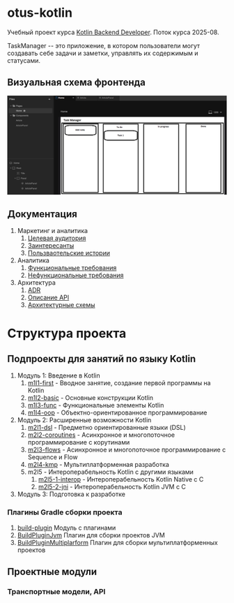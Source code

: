 # otus-kotlin

Учебный проект курса
[Kotlin Backend Developer](https://otus.ru/lessons/kotlin/).
Поток курса 2025-08.

TaskManager -- это приложение, в котором пользователи могут создавать себе задачи и заметки, управлять их содержимым и статусами.

## Визуальная схема фронтенда

![Макет фронтенда](imgs/studyProject-design-layout.png)

## Документация

1. Маркетинг и аналитика
   1. [Целевая аудитория](./docs/01-biz/01-studyProject-target-audience.md)
   2. [Заинтересанты](./docs/01-biz/02-studyProject-stakeholders.md)
   3. [Пользваотельские истории](./docs/01-biz/03-studyProject-bizreq.md)
2. Аналитика
    1. [Функциональные требования](./docs/02-analysis/01-studyProject-functional-requiremens.md)
    2. [Нефункциональные требования](./docs/02-analysis/02-studyProject-nonfunctional-requirements.md)
3. Архитектура
    1. [ADR](docs/03-architecture/01-studyProject-adrs.md)
    2. [Описание API](docs/03-architecture/02-studyProject-api.md)
    3. [Архитектурные схемы](docs/03-architecture/03-studyProject-arch.md)

# Структура проекта

## Подпроекты для занятий по языку Kotlin

1. Модуль 1: Введение в Kotlin
   1. [m1l1-first](lessons/m1l1-first) - Вводное занятие, создание первой программы на Kotlin
   2. [m1l2-basic](lessons/m1l2-basic) - Основные конструкции Kotlin
   3. [m1l3-func](lessons/m1l3-func) - Функциональные элементы Kotlin
   4. [m1l4-oop](lessons/m1l4-oop) - Объектно-ориентированное программирование
2. Модуль 2: Расширенные возможности Kotlin
   1. [m2l1-dsl](lessons/m2l1-dsl) - Предметно ориентированные языки (DSL)
   2. [m2l2-coroutines](lessons/m2l2-coroutines) - Асинхронное и многопоточное программирование с корутинами
   3. [m2l3-flows](lessons/m2l3-flows) - Асинхронное и многопоточное программирование с Sequence и Flow
   4. [m2l4-kmp](lessons/m2l4-kmp) - Мультиплатформенная разработка
   5. m2l5 - Интероперабельность Kotlin с другими языками
       1. [m2l5-1-interop](lessons/m2l5-1-interop) - Интероперабельность Kotlin Native с C
       2. [m2l5-2-jni](lessons/m2l5-2-jni) - Интероперабельность Kotlin JVM с C
3. Модуль 3: Подготовка к разработке

### Плагины Gradle сборки проекта

1. [build-plugin](build-plugin) Модуль с плагинами
2. [BuildPluginJvm](build-plugin/src/main/kotlin/BuildPluginJvm.kt) Плагин для сборки проектов JVM
2. [BuildPluginMultiplarform](build-plugin/src/main/kotlin/BuildPluginMultiplatform.kt) Плагин для сборки
   мультиплатформенных проектов

## Проектные модули

### Транспортные модели, API
